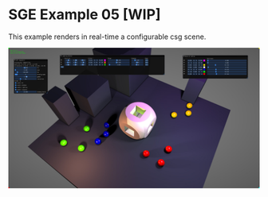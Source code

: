 # SGE Example 05 [WIP]

This example renders in real-time a configurable csg scene.

![Screenshot](/docs/ex05.jpg)